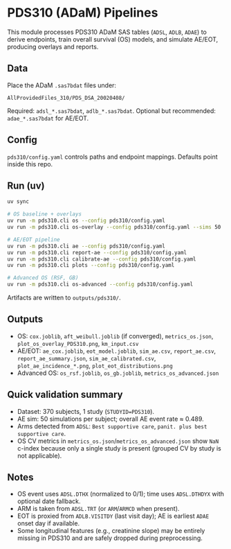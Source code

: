 # PDS310 (ADaM) Pipelines

This module processes PDS310 ADaM SAS tables (`ADSL`, `ADLB`, `ADAE`) to derive endpoints, train overall survival (OS) models, and simulate AE/EOT, producing overlays and reports.

## Data
Place the ADaM `.sas7bdat` files under:
```
AllProvidedFiles_310/PDS_DSA_20020408/
```
Required: `adsl_*.sas7bdat`, `adlb_*.sas7bdat`. Optional but recommended: `adae_*.sas7bdat` for AE/EOT.

## Config
`pds310/config.yaml` controls paths and endpoint mappings. Defaults point inside this repo.

## Run (uv)
```bash
uv sync

# OS baseline + overlays
uv run -m pds310.cli os --config pds310/config.yaml
uv run -m pds310.cli os-overlay --config pds310/config.yaml --sims 50

# AE/EOT pipeline
uv run -m pds310.cli ae --config pds310/config.yaml
uv run -m pds310.cli report-ae --config pds310/config.yaml
uv run -m pds310.cli calibrate-ae --config pds310/config.yaml
uv run -m pds310.cli plots --config pds310/config.yaml

# Advanced OS (RSF, GB)
uv run -m pds310.cli os-advanced --config pds310/config.yaml
```

Artifacts are written to `outputs/pds310/`.

## Outputs
- OS: `cox.joblib`, `aft_weibull.joblib` (if converged), `metrics_os.json`, `plot_os_overlay_PDS310.png`, `km_input.csv`
- AE/EOT: `ae_cox.joblib`, `eot_model.joblib`, `sim_ae.csv`, `report_ae.csv`, `report_ae_summary.json`, `sim_ae_calibrated.csv`, `plot_ae_incidence_*.png`, `plot_eot_distributions.png`
- Advanced OS: `os_rsf.joblib`, `os_gb.joblib`, `metrics_os_advanced.json`

## Quick validation summary
- Dataset: 370 subjects, 1 study (`STUDYID=PDS310`).
- AE sim: 50 simulations per subject; overall AE event rate ≈ 0.489.
- Arms detected from `ADSL`: `Best supportive care`, `panit. plus best supportive care`.
- OS CV metrics in `metrics_os.json`/`metrics_os_advanced.json` show `NaN` c-index because only a single study is present (grouped CV by study is not applicable).

## Notes
- OS event uses `ADSL.DTHX` (normalized to 0/1); time uses `ADSL.DTHDYX` with optional date fallback.
- ARM is taken from `ADSL.TRT` (or `ARM`/`ARMCD` when present).
- EOT is proxied from `ADLB.VISITDY` (last visit day); AE is earliest `ADAE` onset day if available.
- Some longitudinal features (e.g., creatinine slope) may be entirely missing in PDS310 and are safely dropped during preprocessing.
